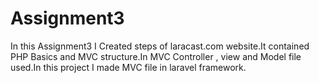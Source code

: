 # Assignment3
In this Assignment3 I Created steps of laracast.com website.It contained PHP Basics and MVC structure.In MVC Controller , view and Model file used.In this project I made MVC file in laravel framework.  
